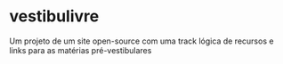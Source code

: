 # vestibulivre
Um projeto de um site open-source com uma track lógica de recursos e links para as matérias pré-vestibulares

